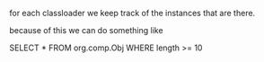 for each classloader we keep track of the instances that are there. 

because of this we can do something like

SELECT * FROM org.comp.Obj WHERE
     length >= 10
